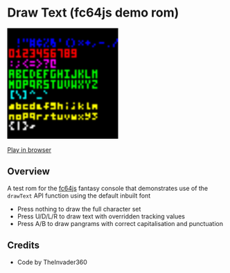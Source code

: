 # Draw Text (fc64js demo rom)

[<img src="https://raw.githubusercontent.com/TheInvader360/fc64js/main/rom/demo/draw-text/docs/demo.gif" width="256"/>](https://theinvader360.github.io/fc64js/rom/demo/draw-text/)

[Play in browser](https://theinvader360.github.io/fc64js/rom/demo/draw-text/)

## Overview

A test rom for the [fc64js](https://github.com/TheInvader360/fc64js) fantasy console that demonstrates use of the `drawText` API function using the default inbuilt font

* Press nothing to draw the full character set
* Press U/D/L/R to draw text with overridden tracking values
* Press A/B to draw pangrams with correct capitalisation and punctuation

## Credits

* Code by TheInvader360
